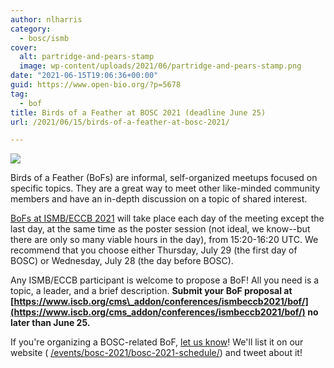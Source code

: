 ```yaml
---
author: nlharris
category:
  - bosc/ismb
cover:
  alt: partridge-and-pears-stamp
  image: wp-content/uploads/2021/06/partridge-and-pears-stamp.png
date: "2021-06-15T19:06:36+00:00"
guid: https://www.open-bio.org/?p=5678
tag:
  - bof
title: Birds of a Feather at BOSC 2021 (deadline June 25)
url: /2021/06/15/birds-of-a-feather-at-bosc-2021/

---
```

![](wp-content/uploads/2021/06/partridge-and-pears-stamp.png)

Birds of a Feather (BoFs) are informal, self-organized meetups focused on specific topics. They are a great way to meet other like-minded community members and have an in-depth discussion on a topic of shared interest.

[BoFs at ISMB/ECCB 2021](https://www.iscb.org/cms_addon/conferences/ismbeccb2021/bof/) will take place each day of the meeting except the last day, at the same time as the poster session (not ideal, we know--but there are only so many viable hours in the day), from 15:20-16:20 UTC. We recommend that you choose either Thursday, July 29 (the first day of BOSC) or Wednesday, July 28 (the day before BOSC).

Any ISMB/ECCB participant is welcome to propose a BoF! All you need is a topic, a leader, and a brief description. **Submit your BoF proposal at [https://www.iscb.org/cms\_addon/conferences/ismbeccb2021/bof/](https://www.iscb.org/cms_addon/conferences/ismbeccb2021/bof/) no later than June 25.**

If you're organizing a BOSC-related BoF, [let us know](mailto:obf-bosc@googlegroups.com)! We'll list it on our website ( [/events/bosc-2021/bosc-2021-schedule/](/events/bosc-2021/bosc-2021-schedule/)) and tweet about it!
